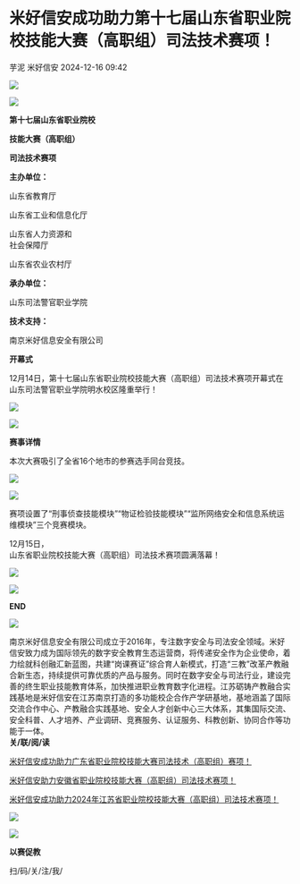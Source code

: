 #  米好信安成功助力第十七届山东省职业院校技能大赛（高职组）司法技术赛项！   
芋泥  米好信安   2024-12-16 09:42  
  
![](https://mmbiz.qpic.cn/sz_mmbiz_png/OicH1k4FTFicOrdIehoiakYGkbUNDp9Zw7sCngrC5icjO4OAANrrxBFQTrGQxRSw4pSZD00m4icsLbuw8YpAc7zk7dw/640?wx_fmt=png&from=appmsg "")  
  
![](https://mmbiz.qpic.cn/sz_mmbiz_png/OicH1k4FTFicOrdIehoiakYGkbUNDp9Zw7sQA29vuRKO02OeuMY0W9byjStiaC5xXydMicJRw53YMkq4AdZvxqNKxcg/640?wx_fmt=png&from=appmsg "")  
  
**第十七届山东省职业院校**  
  
**技能大赛（高职组）**  
  
**司法技术赛项**  
  
**主办单位：**  
  
山东省教育厅  
  
山东省工业和信息化厅  
  
山东省人力资源和  
社会保障厅  
  
山东省农业农村厅  
  
**承办单位：**  
  
山东司法警官职业学院  
  
**技术支持：**  
  
南京米好信息安全有限公司  
  
**开幕式**  
  
  
12月14日，第十七届山东省职业院校技能大赛（高职组）司法技术赛项开幕式在  
山东司法警官职业学院明水校区隆重举行！  
  
![](https://mmbiz.qpic.cn/sz_mmbiz_png/OicH1k4FTFicOrdIehoiakYGkbUNDp9Zw7sgnK2aHCKJ2AOBUakavkVV74ud9Ny4qnG9uB0AZSORhRicAoxptXW3NA/640?wx_fmt=png&from=appmsg "")  
  
![](https://mmbiz.qpic.cn/sz_mmbiz_png/OicH1k4FTFicOrdIehoiakYGkbUNDp9Zw7sN85X19B5qYXXxLCW0icVgeAbI3ibtJic0tmWoMbZus7h0gxpBCca6LMwg/640?wx_fmt=png&from=appmsg "")  
  
  
  
**赛事详情**  
  
  
本次大赛吸引了全省16个地市的参赛选手同台竞技。  
  
![](https://mmbiz.qpic.cn/sz_mmbiz_jpg/OicH1k4FTFicOrdIehoiakYGkbUNDp9Zw7sfvKM78JJr3Tu9PnoicJicmkibGYwSkDxOS2mAvltHrC5PJiah9ViaRn2ptQ/640?wx_fmt=jpeg&from=appmsg "")  
  
![](https://mmbiz.qpic.cn/sz_mmbiz_jpg/OicH1k4FTFicOrdIehoiakYGkbUNDp9Zw7sVBCSic5XmkXfXgaBr2WkZXYpoA8oicSia4wRbl0PsCIgoPuicPQFGibjt3A/640?wx_fmt=jpeg "")  
  
赛项设置了“刑事侦查技能模块”“物证检验技能模块”“监所网络安全和信息系统运维模块”三个竞赛模块。  
  
12月15日，  
山东省职业院校技能大赛（高职组）司法技术赛项圆满落幕！  
  
![](https://mmbiz.qpic.cn/sz_mmbiz_jpg/OicH1k4FTFicOrdIehoiakYGkbUNDp9Zw7sThcrJOJpnFr8ksT3YgzltbT01HCFDmicDyhQYfEABKnVdeV3ago0C1A/640?wx_fmt=jpeg "")  
  
![](https://mmbiz.qpic.cn/sz_mmbiz_jpg/OicH1k4FTFicOrdIehoiakYGkbUNDp9Zw7s6iawXZZQX8Sk0Ntt7VPmggv3SDYKTHCjJBpYfDibvjn381RCAchwVCgQ/640?wx_fmt=jpeg "")  
  
**END**  
  
  
![](https://mmbiz.qpic.cn/mmbiz_gif/Ljib4So7yuWhbLNISTX32yKBc6uEicFIuYhY0pjhWSWXNdEbOx16XmxFaiaEichXMSUIRSJ39RBLRKDy5tQjUMhutQ/640?wx_fmt=gif&from=appmsg "")  
  
  
南京米好信息安全有限公司成立于2016年，专注数字安全与司法安全领域。米好信安致力成为国际领先的数字安全教育生态运营商，将传递安全作为企业使命，着力绘就科创融汇新蓝图，共建“岗课赛证”综合育人新模式，打造“三教”改革产教融合新生态，持续提供可靠优质的产品与服务。同时在数字安全与司法行业，建设完善的终生职业技能教育体系，加快推进职业教育数字化进程。江苏砺铸产教融合实践基地是米好信安在江苏南京打造的多功能校企合作产学研基地，基地涵盖了国际交流合作中心、产教融合实践基地、安全人才创新中心三大体系，其集国际交流、安全科普、人才培养、产业调研、竞赛服务、认证服务、科教创新、协同合作等功能于一体。  
**关/联/阅/读**  
  
  
[米好信安成功助力广东省职业院校技能大赛司法技术（高职组）赛项！](http://mp.weixin.qq.com/s?__biz=MzU1NTYxMjA5MA==&mid=2247500174&idx=1&sn=4fc381af4e19d0abfeccbc589c74b947&chksm=fbd3235bcca4aa4d0610dc84e759b20e60cd43a9a766b8f26e4b9c340949cb6a65dbd401e5c7&scene=21#wechat_redirect)  
  
  
[](http://mp.weixin.qq.com/s?__biz=MzU1NTYxMjA5MA==&mid=2247499429&idx=1&sn=522b0c6ee83a3d7b74b5903640bc2835&chksm=fbd31c70cca49566d3e61a09ce71de4237eb17c6514542761a6a3cc7bbdd8cd9fcd91a7e64b5&scene=21#wechat_redirect)  
  
  
[米好信安助力安徽省职业院校技能大赛（高职组）司法技术赛项！](http://mp.weixin.qq.com/s?__biz=MzU1NTYxMjA5MA==&mid=2247499823&idx=1&sn=1780dbaaea3c5cfa831dfcc86bc91de1&chksm=fbd322facca4abec8e4dc784b19cb521b47cb5c4d04543deb8402c4ce7c72fa76267eee60f25&scene=21#wechat_redirect)  
  
  
[米好信安成功助力2024年江苏省职业院校技能大赛（高职组）司法技术赛项！](http://mp.weixin.qq.com/s?__biz=MzU1NTYxMjA5MA==&mid=2247501040&idx=2&sn=aeb30a667c311d85fec3a07ae0ca2852&chksm=fbd32625cca4af333d5795fe39ac8a0d82592a6c910cdf8a02a3484057be0bd5f77aad4550d9&scene=21#wechat_redirect)  
  
  
![](https://mmbiz.qpic.cn/mmbiz_png/MPS72cibJRUDGlbSXthF8icwTEArahTExyPc2EbHWQSemhTaxia4BxykYEsrmhPeHutCd2WQAHrHLEBSPJoSG0NeQ/640?wx_fmt=png&wx_ "")  
  
![](https://mmbiz.qpic.cn/mmbiz_jpg/OicH1k4FTFicPjiaJBHVkqv1PIReleyt1RGc2QicSn550IpZDnP2oMHOEdMTZ2aGq6o0LR1BOfOfk2z7mNS7HRBw3g/640?wx_fmt=jpeg "")  
  
**以赛促教**  
  
扫/码/关/注/我/  
  
